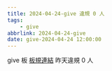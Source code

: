 ```yaml
---
title: 2024-04-24-give 違規 0 人
tags:
    - give
abbrlink: 2024-04-24-give
date: give-2024-04-24 12:00:00
---
```

give 板 [板規連結](https://www.ptt.cc/bbs/give/M.1612495900.A.C32.html)
昨天違規 0 人
